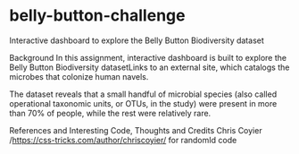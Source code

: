 # belly-button-challenge
Interactive dashboard to explore the Belly Button Biodiversity dataset

Background
In this assignment, interactive dashboard is built to explore the Belly Button Biodiversity datasetLinks to an external site, which catalogs the microbes that colonize human navels.

The dataset reveals that a small handful of microbial species (also called operational taxonomic units, or OTUs, in the study) were present in more than 70% of people, while the rest were relatively rare.


References and Interesting Code, Thoughts and Credits
Chris Coyier /https://css-tricks.com/author/chriscoyier/ for randomId code